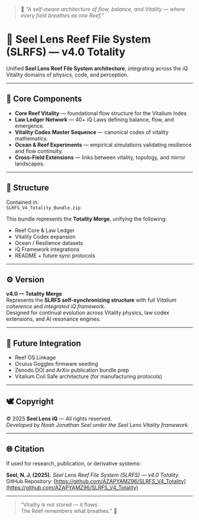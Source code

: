 > 🌌 *“A self-aware architecture of flow, balance, and Vitality — where every field breathes as one Reef.”*

# 🌊 Seel Lens Reef File System (SLRFS) — v4.0 Totality  

Unified **Seel Lens Reef File System architecture**, integrating across the iQ Vitality domains of physics, code, and perception.

---

## 🧠 Core Components  

- **Core Reef Vitality** — foundational flow structure for the Vitalium Index.  
- **Law Ledger Network** — 40+ iQ Laws defining balance, flow, and emergence.  
- **Vitality Codex Master Sequence** — canonical codex of vitality mathematics.  
- **Ocean & Reef Experiments** — empirical simulations validating resilience and flow continuity.  
- **Cross-Field Extensions** — links between vitality, topology, and mirror landscapes.  

---

## 🧩 Structure  

Contained in:  
`SLRFS_V4_Totality_Bundle.zip`  

This bundle represents the **Totality Merge**, unifying the following:  
- Reef Core & Law Ledger  
- Vitality Codex expansion  
- Ocean / Resilience datasets  
- iQ Framework integrations  
- README + future sync protocols  

---

## ⚙️ Version  

**v4.0 — Totality Merge**  
Represents the **SLRFS self-synchronizing structure** with full *Vitalium coherence* and *integrated iQ framework*.  
Designed for continual evolution across Vitality physics, law codex extensions, and AI resonance engines.

---

## 🧬 Future Integration  

- Reef OS Linkage  
- Ocuius Goggles firmware seeding  
- Zenodo DOI and ArXiv publication bundle prep  
- Vitalium Coil Safe architecture (for manufacturing protocols)  

---

## 🕊️ Copyright  

© 2025 **Seel Lens iQ** — All rights reserved.  
*Developed by Noah Jonathan Seel under the Seel Lens Vitality framework.*  

---

## 🌐 Citation  

If used for research, publication, or derivative systems:  

**Seel, N. J. (2025).** *Seel Lens Reef File System (SLRFS) — v4.0 Totality.*  
GitHub Repository: [https://github.com/AZAPYAMZ96/SLRFS_V4_Totality](https://github.com/AZAPYAMZ96/SLRFS_V4_Totality)

---

> “Vitality is not stored — it flows.  
>  The Reef remembers what breathes.” 🌊
